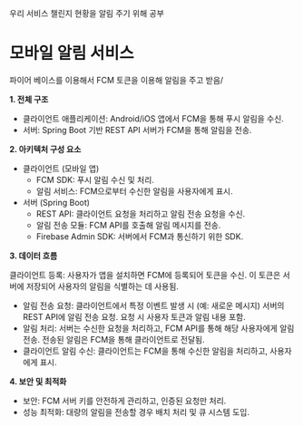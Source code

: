우리 서비스 챌린지 현황을 알림 주기 위해 공부

# 모바일 알림 서비스 

파이어 베이스를 이용해서 FCM 토큰을 이용해 알림을 주고 받음/

**1. 전체 구조**
- 클라이언트 애플리케이션: Android/iOS 앱에서 FCM을 통해 푸시 알림을 수신.
- 서버: Spring Boot 기반 REST API 서버가 FCM을 통해 알림을 전송.

**2. 아키텍처 구성 요소**
- 클라이언트 (모바일 앱)
    - FCM SDK: 푸시 알림 수신 및 처리.
    - 알림 서비스: FCM으로부터 수신한 알림을 사용자에게 표시.
- 서버 (Spring Boot)
    - REST API: 클라이언트 요청을 처리하고 알림 전송 요청을 수신.
    - 알림 전송 모듈: FCM API를 호출해 알림 메시지를 전송.
    - Firebase Admin SDK: 서버에서 FCM과 통신하기 위한 SDK.


**3. 데이터 흐름**

클라이언트 등록:
사용자가 앱을 설치하면 FCM에 등록되어 토큰을 수신.
이 토큰은 서버에 저장되어 사용자의 알림을 식별하는 데 사용됨.

- 알림 전송 요청:
클라이언트에서 특정 이벤트 발생 시 (예: 새로운 메시지) 서버의 REST API에 알림 전송 요청.
요청 시 사용자 토큰과 알림 내용 포함.
- 알림 처리:
서버는 수신한 요청을 처리하고, FCM API를 통해 해당 사용자에게 알림 전송.
전송된 알림은 FCM을 통해 클라이언트로 전달됨.
- 클라이언트 알림 수신: 클라이언트는 FCM을 통해 수신한 알림을 처리하고, 사용자에게 표시.

**4. 보안 및 최적화**
- 보안: FCM 서버 키를 안전하게 관리하고, 인증된 요청만 처리.
- 성능 최적화: 대량의 알림을 전송할 경우 배치 처리 및 큐 시스템 도입.
